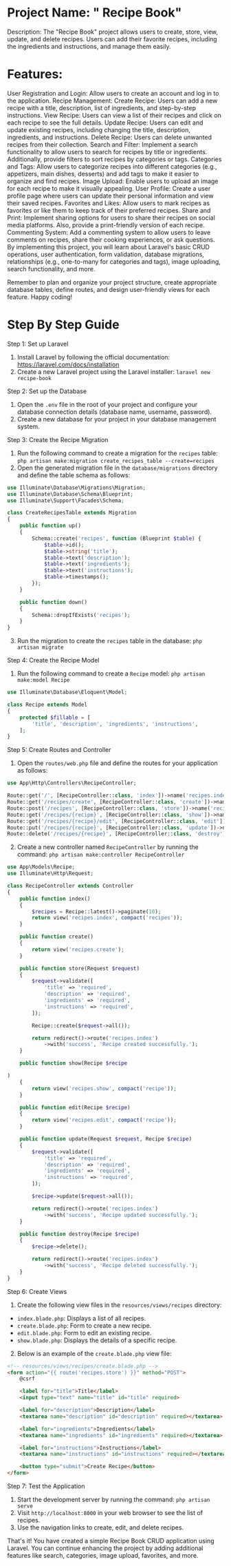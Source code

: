 # Project Name: " Recipe Book"

Description:
The "Recipe Book" project allows users to create, store, view, update, and delete recipes. Users can add their favorite recipes, including the ingredients and instructions, and manage them easily.

# Features:

User Registration and Login: Allow users to create an account and log in to the application.
Recipe Management:
Create Recipe: Users can add a new recipe with a title, description, list of ingredients, and step-by-step instructions.
View Recipe: Users can view a list of their recipes and click on each recipe to see the full details.
Update Recipe: Users can edit and update existing recipes, including changing the title, description, ingredients, and instructions.
Delete Recipe: Users can delete unwanted recipes from their collection.
Search and Filter: Implement a search functionality to allow users to search for recipes by title or ingredients. Additionally, provide filters to sort recipes by categories or tags.
Categories and Tags: Allow users to categorize recipes into different categories (e.g., appetizers, main dishes, desserts) and add tags to make it easier to organize and find recipes.
Image Upload: Enable users to upload an image for each recipe to make it visually appealing.
User Profile: Create a user profile page where users can update their personal information and view their saved recipes.
Favorites and Likes: Allow users to mark recipes as favorites or like them to keep track of their preferred recipes.
Share and Print: Implement sharing options for users to share their recipes on social media platforms. Also, provide a print-friendly version of each recipe.
Commenting System: Add a commenting system to allow users to leave comments on recipes, share their cooking experiences, or ask questions.
By implementing this project, you will learn about Laravel's basic CRUD operations, user authentication, form validation, database migrations, relationships (e.g., one-to-many for categories and tags), image uploading, search functionality, and more.

Remember to plan and organize your project structure, create appropriate database tables, define routes, and design user-friendly views for each feature. Happy coding!

# Step By Step Guide

Step 1: Set up Laravel
1. Install Laravel by following the official documentation: https://laravel.com/docs/installation
2. Create a new Laravel project using the Laravel installer: `laravel new recipe-book`

Step 2: Set up the Database
1. Open the `.env` file in the root of your project and configure your database connection details (database name, username, password).
2. Create a new database for your project in your database management system.

Step 3: Create the Recipe Migration
1. Run the following command to create a migration for the `recipes` table: `php artisan make:migration create_recipes_table --create=recipes`
2. Open the generated migration file in the `database/migrations` directory and define the table schema as follows:

```php
use Illuminate\Database\Migrations\Migration;
use Illuminate\Database\Schema\Blueprint;
use Illuminate\Support\Facades\Schema;

class CreateRecipesTable extends Migration
{
    public function up()
    {
        Schema::create('recipes', function (Blueprint $table) {
            $table->id();
            $table->string('title');
            $table->text('description');
            $table->text('ingredients');
            $table->text('instructions');
            $table->timestamps();
        });
    }

    public function down()
    {
        Schema::dropIfExists('recipes');
    }
}
```

3. Run the migration to create the `recipes` table in the database: `php artisan migrate`

Step 4: Create the Recipe Model
1. Run the following command to create a `Recipe` model: `php artisan make:model Recipe`

```php
use Illuminate\Database\Eloquent\Model;

class Recipe extends Model
{
    protected $fillable = [
        'title', 'description', 'ingredients', 'instructions',
    ];
}
```

Step 5: Create Routes and Controller
1. Open the `routes/web.php` file and define the routes for your application as follows:

```php
use App\Http\Controllers\RecipeController;

Route::get('/', [RecipeController::class, 'index'])->name('recipes.index');
Route::get('/recipes/create', [RecipeController::class, 'create'])->name('recipes.create');
Route::post('/recipes', [RecipeController::class, 'store'])->name('recipes.store');
Route::get('/recipes/{recipe}', [RecipeController::class, 'show'])->name('recipes.show');
Route::get('/recipes/{recipe}/edit', [RecipeController::class, 'edit'])->name('recipes.edit');
Route::put('/recipes/{recipe}', [RecipeController::class, 'update'])->name('recipes.update');
Route::delete('/recipes/{recipe}', [RecipeController::class, 'destroy'])->name('recipes.destroy');
```

2. Create a new controller named `RecipeController` by running the command: `php artisan make:controller RecipeController`

```php
use App\Models\Recipe;
use Illuminate\Http\Request;

class RecipeController extends Controller
{
    public function index()
    {
        $recipes = Recipe::latest()->paginate(10);
        return view('recipes.index', compact('recipes'));
    }

    public function create()
    {
        return view('recipes.create');
    }

    public function store(Request $request)
    {
        $request->validate([
            'title' => 'required',
            'description' => 'required',
            'ingredients' => 'required',
            'instructions' => 'required',
        ]);

        Recipe::create($request->all());

        return redirect()->route('recipes.index')
            ->with('success', 'Recipe created successfully.');
    }

    public function show(Recipe $recipe

)
    {
        return view('recipes.show', compact('recipe'));
    }

    public function edit(Recipe $recipe)
    {
        return view('recipes.edit', compact('recipe'));
    }

    public function update(Request $request, Recipe $recipe)
    {
        $request->validate([
            'title' => 'required',
            'description' => 'required',
            'ingredients' => 'required',
            'instructions' => 'required',
        ]);

        $recipe->update($request->all());

        return redirect()->route('recipes.index')
            ->with('success', 'Recipe updated successfully.');
    }

    public function destroy(Recipe $recipe)
    {
        $recipe->delete();

        return redirect()->route('recipes.index')
            ->with('success', 'Recipe deleted successfully.');
    }
}
```

Step 6: Create Views
1. Create the following view files in the `resources/views/recipes` directory:

- `index.blade.php`: Displays a list of all recipes.
- `create.blade.php`: Form to create a new recipe.
- `edit.blade.php`: Form to edit an existing recipe.
- `show.blade.php`: Displays the details of a specific recipe.

2. Below is an example of the `create.blade.php` view file:

```html
<!-- resources/views/recipes/create.blade.php -->
<form action="{{ route('recipes.store') }}" method="POST">
    @csrf

    <label for="title">Title</label>
    <input type="text" name="title" id="title" required>

    <label for="description">Description</label>
    <textarea name="description" id="description" required></textarea>

    <label for="ingredients">Ingredients</label>
    <textarea name="ingredients" id="ingredients" required></textarea>

    <label for="instructions">Instructions</label>
    <textarea name="instructions" id="instructions" required></textarea>

    <button type="submit">Create Recipe</button>
</form>
```

Step 7: Test the Application
1. Start the development server by running the command: `php artisan serve`
2. Visit `http://localhost:8000` in your web browser to see the list of recipes.
3. Use the navigation links to create, edit, and delete recipes.

That's it! You have created a simple Recipe Book CRUD application using Laravel. You can continue enhancing the project by adding additional features like search, categories, image upload, favorites, and more.
